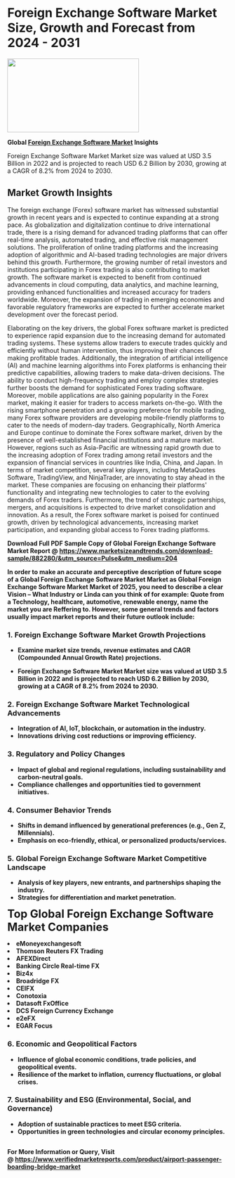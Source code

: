 <H1>Foreign Exchange Software Market Size, Growth and Forecast from 2024 - 2031</H1><img class="aligncenter size-medium wp-image-584254" src="https://thirdeyenews.in/wp-content/uploads/2024/09/Global-Market-Research-300x168.jpeg" alt="" width="300" height="168" /><p><strong>Global&nbsp;<a href="https://www.marketsizeandtrends.com/download-sample/882280/&amp;utm_source=Pulse&amp;utm_medium=204">Foreign Exchange Software Market</a> Insights</strong></p><p>Foreign Exchange Software Market Market size was valued at USD 3.5 Billion in 2022 and is projected to reach USD 6.2 Billion by 2030, growing at a CAGR of 8.2% from 2024 to 2030.</p><p><h2>Market Growth Insights</h2> <p>The foreign exchange (Forex) software market has witnessed substantial growth in recent years and is expected to continue expanding at a strong pace. As globalization and digitalization continue to drive international trade, there is a rising demand for advanced trading platforms that can offer real-time analysis, automated trading, and effective risk management solutions. The proliferation of online trading platforms and the increasing adoption of algorithmic and AI-based trading technologies are major drivers behind this growth. Furthermore, the growing number of retail investors and institutions participating in Forex trading is also contributing to market growth. The software market is expected to benefit from continued advancements in cloud computing, data analytics, and machine learning, providing enhanced functionalities and increased accuracy for traders worldwide. Moreover, the expansion of trading in emerging economies and favorable regulatory frameworks are expected to further accelerate market development over the forecast period.</p> <p><strong></strong></p> <p>Elaborating on the key drivers, the global Forex software market is predicted to experience rapid expansion due to the increasing demand for automated trading systems. These systems allow traders to execute trades quickly and efficiently without human intervention, thus improving their chances of making profitable trades. Additionally, the integration of artificial intelligence (AI) and machine learning algorithms into Forex platforms is enhancing their predictive capabilities, allowing traders to make data-driven decisions. The ability to conduct high-frequency trading and employ complex strategies further boosts the demand for sophisticated Forex trading software. Moreover, mobile applications are also gaining popularity in the Forex market, making it easier for traders to access markets on-the-go. With the rising smartphone penetration and a growing preference for mobile trading, many Forex software providers are developing mobile-friendly platforms to cater to the needs of modern-day traders. Geographically, North America and Europe continue to dominate the Forex software market, driven by the presence of well-established financial institutions and a mature market. However, regions such as Asia-Pacific are witnessing rapid growth due to the increasing adoption of Forex trading among retail investors and the expansion of financial services in countries like India, China, and Japan. In terms of market competition, several key players, including MetaQuotes Software, TradingView, and NinjaTrader, are innovating to stay ahead in the market. These companies are focusing on enhancing their platforms' functionality and integrating new technologies to cater to the evolving demands of Forex traders. Furthermore, the trend of strategic partnerships, mergers, and acquisitions is expected to drive market consolidation and innovation. As a result, the Forex software market is poised for continued growth, driven by technological advancements, increasing market participation, and expanding global access to Forex trading platforms.</p> <p><strong></p><p><span class=""><strong>Download Full PDF Sample Copy of Global Foreign Exchange Software Market Report</strong> @ <a href="https://www.marketsizeandtrends.com/download-sample/882280/&amp;utm_source=Pulse&amp;utm_medium=204" target="_blank">https://www.marketsizeandtrends.com/download-sample/882280/&amp;utm_source=Pulse&amp;utm_medium=204</a></span></p><p>In order to make an accurate and perceptive description of future scope of a Global&nbsp;Foreign Exchange Software Market Market as Global&nbsp;Foreign Exchange Software Market Market of 2025, you need to describe a clear Vision &ndash; What Industry or Linda can you think of for example: Quote from a Technology, healthcare, automotive, renewable energy, name the market you are Reffering to. However, some general trends and factors usually impact market reports and their future outlook include:</p><h3>1.&nbsp;<strong>Foreign Exchange Software Market Growth Projections</strong></h3><ul><li>Examine market size trends, revenue estimates and CAGR (Compounded Annual Growth Rate) projections.</li><li><p>Foreign Exchange Software Market Market size was valued at USD 3.5 Billion in 2022 and is projected to reach USD 6.2 Billion by 2030, growing at a CAGR of 8.2% from 2024 to 2030.</p></li></ul><h3>2.&nbsp;<strong>Foreign Exchange Software Market Technological Advancements</strong></h3><ul><li>Integration of AI, IoT, blockchain, or automation in the industry.</li><li>Innovations driving cost reductions or improving efficiency.</li></ul><h3>3.&nbsp;<strong>Regulatory and Policy Changes</strong></h3><ul><li>Impact of global and regional regulations, including sustainability and carbon-neutral goals.</li><li>Compliance challenges and opportunities tied to government initiatives.</li></ul><h3>4.&nbsp;<strong>Consumer Behavior Trends</strong></h3><ul><li>Shifts in demand influenced by generational preferences (e.g., Gen Z, Millennials).</li><li>Emphasis on eco-friendly, ethical, or personalized products/services.</li></ul><h3>5.&nbsp;<strong>Global Foreign Exchange Software Market Competitive Landscape</strong></h3><ul><li>Analysis of key players, new entrants, and partnerships shaping the industry.</li><li>Strategies for differentiation and market penetration.</li></ul><p data-pm-slice="1 1 []"><span style="color: inherit; font-family: inherit; font-size: 25px;">Top Global Foreign Exchange Software Market Companies</span></p><div class="" data-test-id=""><p><li>eMoneyexchangesoft</li><li> Thomson Reuters FX Trading</li><li> AFEXDirect</li><li> Banking Circle Real-time FX</li><li> Biz4x</li><li> Broadridge FX</li><li> CEIFX</li><li> Conotoxia</li><li> Datasoft FxOffice</li><li> DCS Foreign Currency Exchange</li><li> e2eFX</li><li> EGAR Focus</li></p></div><h3>6.&nbsp;<strong>Economic and Geopolitical Factors</strong></h3><ul><li>Influence of global economic conditions, trade policies, and geopolitical events.</li><li>Resilience of the market to inflation, currency fluctuations, or global crises.</li></ul><h3>7.&nbsp;<strong>Sustainability and ESG (Environmental, Social, and Governance)</strong></h3><ul><li>Adoption of sustainable practices to meet ESG criteria.</li><li>Opportunities in green technologies and circular economy principles.</li></ul><h2><strong style="font-size: 14px;">For More Information or Query, Visit @&nbsp;</strong><a style="background-color: #ffffff; font-size: 14px;" href="https://www.marketsizeandtrends.com/report/foreign-exchange-software-market/" target="_blank">https://www.verifiedmarketreports.com/product/airport-passenger-boarding-bridge-market</a></h2>
